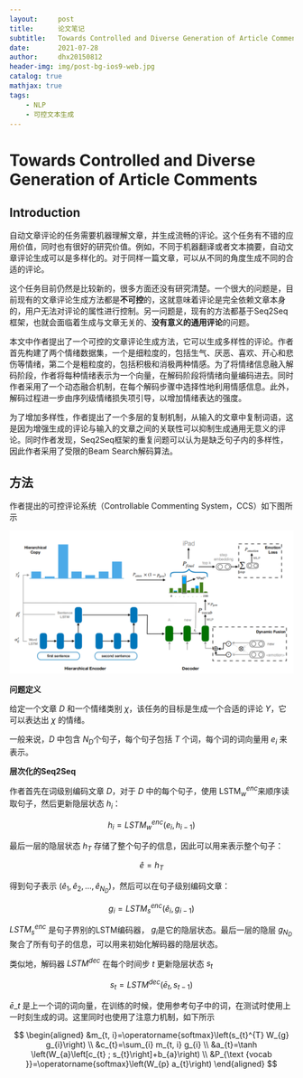 ```yaml
---
layout:     post
title:      论文笔记
subtitle:   Towards Controlled and Diverse Generation of Article Comments
date:       2021-07-28
author:     dhx20150812
header-img: img/post-bg-ios9-web.jpg
catalog: true
mathjax: true
tags:
    - NLP
    - 可控文本生成
---
```


# Towards Controlled and Diverse Generation of Article Comments


## Introduction

自动文章评论的任务需要机器理解文章，并生成流畅的评论。这个任务有不错的应用价值，同时也有很好的研究价值。例如，不同于机器翻译或者文本摘要，自动文章评论生成可以是多样化的。对于同样一篇文章，可以从不同的角度生成不同的合适的评论。

这个任务目前仍然是比较新的，很多方面还没有研究清楚。一个很大的问题是，目前现有的文章评论生成方法都是**不可控**的，这就意味着评论是完全依赖文章本身的，用户无法对评论的属性进行控制。另一问题是，现有的方法都基于Seq2Seq框架，也就会面临着生成与文章无关的、**没有意义的通用评论**的问题。

本文中作者提出了一个可控的文章评论生成方法，它可以生成多样性的评论。作者首先构建了两个情绪数据集，一个是细粒度的，包括生气、厌恶、喜欢、开心和悲伤等情绪，第二个是粗粒度的，包括积极和消极两种情感。为了将情绪信息融入解码阶段，作者将每种情绪表示为一个向量，在解码阶段将情绪向量编码进去。同时作者采用了一个动态融合机制，在每个解码步骤中选择性地利用情感信息。此外，解码过程进一步由序列级情绪损失项引导，以增加情绪表达的强度。

为了增加多样性，作者提出了一个多层的复制机制，从输入的文章中复制词语，这是因为增强生成的评论与输入的文章之间的关联性可以抑制生成通用无意义的评论。同时作者发现，Seq2Seq框架的重复问题可以认为是缺乏句子内的多样性，因此作者采用了受限的Beam Search解码算法。

## 方法

作者提出的可控评论系统（Controllable Commenting System，CCS）如下图所示

<img src="https://raw.githubusercontent.com/dhx20150812/my-photo/main/image.png" style="zoom:80%;" />

**问题定义**

给定一个文章 $D$ 和一个情绪类别 $\chi$​，该任务的目标是生成一个合适的评论 $Y$，它可以表达出 $\chi$ 的情绪。

一般来说，$D$ 中包含 $N_D$​ 个句子，每个句子包括 $T$ 个词，每个词的词向量用 $e_i$ 来表示。

**层次化的Seq2Seq**

作者首先在词级别编码文章 $D$​，对于 $D$​ 中的每个句子，使用 $\text{LSTM}_{w}^{enc}$​​ 来​顺序读取句子，然后更新隐层状态 $h_i$：

$$
h_{i}=L S T M_{w}^{e n c}\left(e_{i}, h_{i-1}\right)
$$

最后一层的隐层状态 $h_T$ 存储了整个句子的信息，因此可以用来表示整个句子：

$$
\hat{e}=h_{T}
$$

得到句子表示 $\left(\hat{e}_{1}, \hat{e}_{2}, \ldots, \hat{e}_{N_{D}}\right)$，然后可以在句子级别编码文章：

$$
g_{i}=L S T M_{s}^{e n c}\left(\hat{e}_{i}, g_{i-1}\right)
$$

$L S T M_{s}^{e n c}$ 是句子界别的LSTM编码器， $g_i$​ 是它的隐层状态。最后一层的隐层 $g_{N_{D}}$ 聚合了所有句子的信息，可以用来初始化解码器的隐层状态。

类似地，解码器 $LSTM^{dec}$ 在每个时间步 $t$ 更新隐层状态 $s_t$​ 

$$
s_{t}=L S T M^{d e c}\left(\bar{e}_{t}, s_{t-1}\right)
$$

$\bar{e}\_{t}$ 是上一个词的词向量，在训练的时候，使用参考句子中的词，在测试时使用上一时刻生成的词。这里同时也使用了注意力机制，如下所示

$$
\begin{aligned}
&m_{t, i}=\operatorname{softmax}\left(s_{t}^{T} W_{g} g_{i}\right) \\
&c_{t}=\sum_{i} m_{t, i} g_{i} \\
&a_{t}=\tanh \left(W_{a}\left[c_{t} ; s_{t}\right]+b_{a}\right) \\
&P_{\text {vocab }}=\operatorname{softmax}\left(W_{p} a_{t}\right)
\end{aligned}
$$
